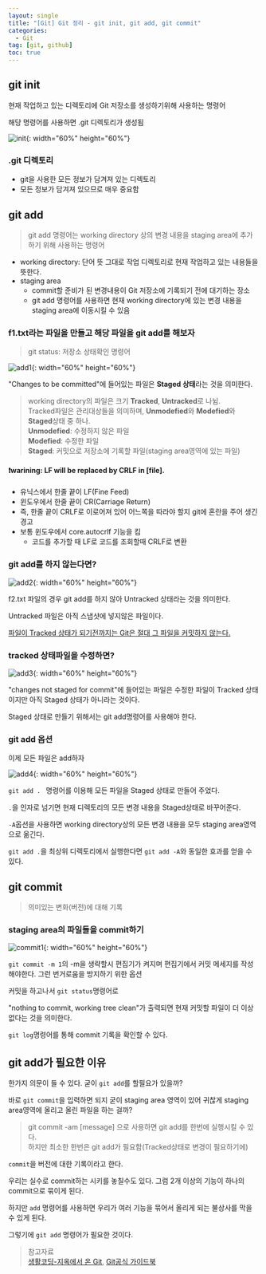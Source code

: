 ```yaml
---
layout: single
title: "[Git] Git 정리 - git init, git add, git commit"
categories:
  - Git
tag: [git, github]
toc: true
---
```


## git init

현재 작업하고 있는 디렉토리에 Git 저장소를 생성하기위해 사용하는 명령어

해당 명령어를 사용하면 .git 디렉토리가 생성됨

![init](https://user-images.githubusercontent.com/70616579/183893108-d4ba72ca-0542-4cde-8ca2-eb5e10b7de2f.png){: width="60%" height="60%"}

### .git 디렉토리

- git을 사용한 모든 정보가 담겨져 있는 디렉토리
- 모든 정보가 담겨져 있으므로 매우 중요함

## git add

> git add 명령어는 working directory 상의 변경 내용을 staging area에 추가하기 위해 사용하는 명령어

- working directory: 단어 뜻 그대로 작업 디렉토리로 현재 작업하고 있는 내용들을 뜻한다.
- staging area
  - commit할 준비가 된 변경내용이 Git 저장소에 기록되기 전에 대기하는 장소
  - git add 명령어를 사용하면 현재 working directory에 있는 변경 내용을 staging area에 이동시킬 수 있음

### f1.txt라는 파일을 만들고 해당 파일을 git add를 해보자

> git status: 저장소 상태확인 명령어

![add1](https://user-images.githubusercontent.com/70616579/183905170-5404e8b5-1d38-496d-9d74-5c9c0c3cfed8.png){: width="60%" height="60%"}

"Changes to be committed"에 들어있는 파일은 **Staged 상태**라는 것을 의미한다.

> working directory의 파일은 크기 **Tracked**, **Untracked**로 나뉨.<br/>Tracked파일은 관리대상들을 의미하며, **Unmodefied**와 **Modefied**와 **Staged**상태 중 하나.<br/>**Unmodefied**: 수정하지 않은 파일<br/>**Modefied**: 수정한 파일<br/>**Staged**: 커밋으로 저장소에 기록할 파일(staging area영역에 있는 파일)

#### ❗warining: LF will be replaced by CRLF in [file].

- 유닉스에서 한줄 끝이 LF(Fine Feed)
- 윈도우에서 한줄 끝이 CR(Carriage Return)
- 즉, 한줄 끝이 CRLF로 이로어져 있어 어느쪽을 따라야 할지 git에 혼란을 주어 생긴 경고
- 보통 윈도우에서 core.autocrlf 기능을 킴
  - 코드를 추가할 때 LF로 코드를 조회할때 CRLF로 변환

### git add를 하지 않는다면?

![add2](https://user-images.githubusercontent.com/70616579/183908235-c50b9afb-cb4a-4f29-9e20-9567ca726cba.png){: width="60%" height="60%"}

f2.txt 파일의 경우 git add를 하지 않아 Untracked 상태라는 것을 의미한다.

Untracked 파일은 아직 스냅샷에 넣지않은 파일이다.

<U>파일이 Tracked 상태가 되기전까지는 Git은 절대 그 파일을 커밋하지 않는다.</U>

### tracked 상태파일을 수정하면?

![add3](https://user-images.githubusercontent.com/70616579/183912481-722534a7-7959-408d-9bcf-05000d2ca37d.png){: width="60%" height="60%"}

"changes not staged for commit"에 들어있는 파일은 수정한 파일이 Tracked 상태이지만 아직 Staged 상태가 아니라는 것이다.

Staged 상태로 만들기 위해서는 git add명령어를 사용해야 한다.

### git add 옵션

이제 모든 파일은 add하자

![add4](https://user-images.githubusercontent.com/70616579/183913484-b4d9e2e7-1712-43a9-b256-99e30c3ebe98.png){: width="60%" height="60%"}

`git add . ` 명령어를 이용해 모든 파일을 Staged 상태로 만들어 주었다.

`.`을 인자로 넘기면 현재 디렉토리의 모든 변경 내용을 Staged상태로 바꾸어준다.

`-A`옵션을 사용하면 working directory상의 모든 변경 내용을 모두 staging area영역으로 옮긴다.

`git add .`을 최상위 디렉토리에서 실행한다면 `git add -A`와 동일한 효과를 얻을 수 있다.

## git commit

> 의미있는 변화(버전)에 대해 기록

### staging area의 파일들을 commit하기

![commit1](https://user-images.githubusercontent.com/70616579/183918736-e829b80b-beeb-4322-aca7-f1bea29bb5fa.png){: width="60%" height="60%"}

`git commit -m 1`의 -m을 생략할시 편집기가 켜지며 편집기에서 커밋 메세지를 작성해야한다. 그런 번거로움을 방지하기 위한 옵션

커밋을 하고나서 `git status`명령어로

"nothing to commit, working tree clean"가 출력되면 현재 커밋할 파일이 더 이상 없다는 것을 의미한다.

`git log`명령어를 통해 commit 기록을 확인할 수 있다.

## git add가 필요한 이유

한가지 의문이 들 수 있다. 굳이 `git add`를 할필요가 있을까?

바로 `git commit`을 입력하면 되지 굳이 staging area 영역이 있어 귀찮게 staging area영역에 올리고 올린 파일을 하는 걸까?

> git commit -am [message] 으로 사용하면 git add를 한번에 실행시킬 수 있다.<br/>하지만 최소한 한번은 git add가 필요함(Tracked상태로 변경이 필요하기에)

`commit`을 버전에 대한 기록이라고 한다.

우리는 실수로 commit하는 시키를 놓칠수도 있다. 그럼 2개 이상의 기능이 하나의 commit으로 묶이게 된다.

하지만 `add` 명령어를 사용하면 우리가 여러 기능을 묶어서 올리게 되는 불상사를 막을 수 있게 된다.

그렇기에 `git add` 명령어가 필요한 것이다.

> 참고자료<br/>[생활코딩-지옥에서 온 Git](https://www.youtube.com/playlist?list=PLuHgQVnccGMA8iwZwrGyNXCGy2LAAsTXk), [Git공식 가이드북](https://git-scm.com/book/ko/v2)
